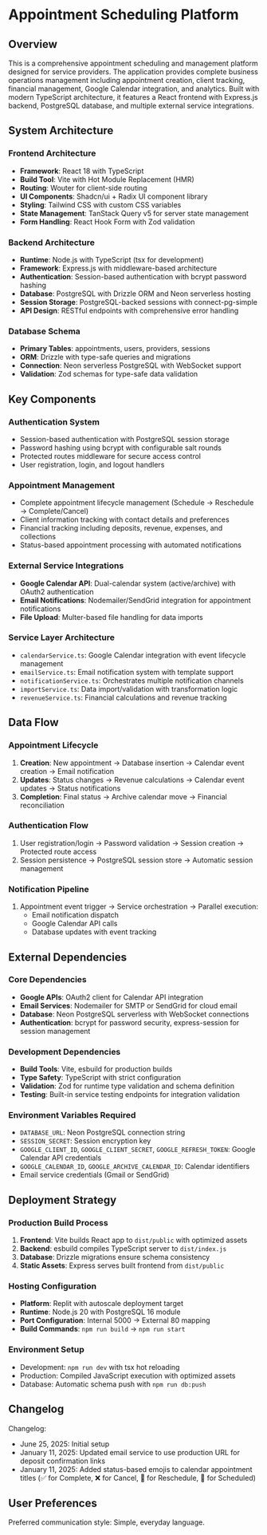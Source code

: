 # Appointment Scheduling Platform

## Overview

This is a comprehensive appointment scheduling and management platform designed for service providers. The application provides complete business operations management including appointment creation, client tracking, financial management, Google Calendar integration, and analytics. Built with modern TypeScript architecture, it features a React frontend with Express.js backend, PostgreSQL database, and multiple external service integrations.

## System Architecture

### Frontend Architecture
- **Framework**: React 18 with TypeScript
- **Build Tool**: Vite with Hot Module Replacement (HMR)
- **Routing**: Wouter for client-side routing
- **UI Components**: Shadcn/ui + Radix UI component library
- **Styling**: Tailwind CSS with custom CSS variables
- **State Management**: TanStack Query v5 for server state management
- **Form Handling**: React Hook Form with Zod validation

### Backend Architecture
- **Runtime**: Node.js with TypeScript (tsx for development)
- **Framework**: Express.js with middleware-based architecture
- **Authentication**: Session-based authentication with bcrypt password hashing
- **Database**: PostgreSQL with Drizzle ORM and Neon serverless hosting
- **Session Storage**: PostgreSQL-backed sessions with connect-pg-simple
- **API Design**: RESTful endpoints with comprehensive error handling

### Database Schema
- **Primary Tables**: appointments, users, providers, sessions
- **ORM**: Drizzle with type-safe queries and migrations
- **Connection**: Neon serverless PostgreSQL with WebSocket support
- **Validation**: Zod schemas for type-safe data validation

## Key Components

### Authentication System
- Session-based authentication with PostgreSQL session storage
- Password hashing using bcrypt with configurable salt rounds
- Protected routes middleware for secure access control
- User registration, login, and logout handlers

### Appointment Management
- Complete appointment lifecycle management (Schedule → Reschedule → Complete/Cancel)
- Client information tracking with contact details and preferences
- Financial tracking including deposits, revenue, expenses, and collections
- Status-based appointment processing with automated notifications

### External Service Integrations
- **Google Calendar API**: Dual-calendar system (active/archive) with OAuth2 authentication
- **Email Notifications**: Nodemailer/SendGrid integration for appointment notifications
- **File Upload**: Multer-based file handling for data imports

### Service Layer Architecture
- `calendarService.ts`: Google Calendar integration with event lifecycle management
- `emailService.ts`: Email notification system with template support
- `notificationService.ts`: Orchestrates multiple notification channels
- `importService.ts`: Data import/validation with transformation logic
- `revenueService.ts`: Financial calculations and revenue tracking

## Data Flow

### Appointment Lifecycle
1. **Creation**: New appointment → Database insertion → Calendar event creation → Email notification
2. **Updates**: Status changes → Revenue calculations → Calendar event updates → Status notifications
3. **Completion**: Final status → Archive calendar move → Financial reconciliation

### Authentication Flow
1. User registration/login → Password validation → Session creation → Protected route access
2. Session persistence → PostgreSQL session store → Automatic session management

### Notification Pipeline
1. Appointment event trigger → Service orchestration → Parallel execution:
   - Email notification dispatch
   - Google Calendar API calls
   - Database updates with event tracking

## External Dependencies

### Core Dependencies
- **Google APIs**: OAuth2 client for Calendar API integration
- **Email Services**: Nodemailer for SMTP or SendGrid for cloud email
- **Database**: Neon PostgreSQL serverless with WebSocket connections
- **Authentication**: bcrypt for password security, express-session for session management

### Development Dependencies
- **Build Tools**: Vite, esbuild for production builds
- **Type Safety**: TypeScript with strict configuration
- **Validation**: Zod for runtime type validation and schema definition
- **Testing**: Built-in service testing endpoints for integration validation

### Environment Variables Required
- `DATABASE_URL`: Neon PostgreSQL connection string
- `SESSION_SECRET`: Session encryption key
- `GOOGLE_CLIENT_ID`, `GOOGLE_CLIENT_SECRET`, `GOOGLE_REFRESH_TOKEN`: Google Calendar API credentials
- `GOOGLE_CALENDAR_ID`, `GOOGLE_ARCHIVE_CALENDAR_ID`: Calendar identifiers
- Email service credentials (Gmail or SendGrid)

## Deployment Strategy

### Production Build Process
1. **Frontend**: Vite builds React app to `dist/public` with optimized assets
2. **Backend**: esbuild compiles TypeScript server to `dist/index.js`
3. **Database**: Drizzle migrations ensure schema consistency
4. **Static Assets**: Express serves built frontend from `dist/public`

### Hosting Configuration
- **Platform**: Replit with autoscale deployment target
- **Runtime**: Node.js 20 with PostgreSQL 16 module
- **Port Configuration**: Internal 5000 → External 80 mapping
- **Build Commands**: `npm run build` → `npm run start`

### Environment Setup
- Development: `npm run dev` with tsx hot reloading
- Production: Compiled JavaScript execution with optimized assets
- Database: Automatic schema push with `npm run db:push`

## Changelog

Changelog:
- June 25, 2025: Initial setup
- January 11, 2025: Updated email service to use production URL for deposit confirmation links
- January 11, 2025: Added status-based emojis to calendar appointment titles (✅ for Complete, ❌ for Cancel, 🔄 for Reschedule, 📅 for Scheduled)

## User Preferences

Preferred communication style: Simple, everyday language.